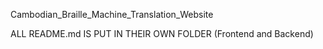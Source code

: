Cambodian_Braille_Machine_Translation_Website

ALL README.md IS PUT IN THEIR OWN FOLDER (Frontend and Backend)

